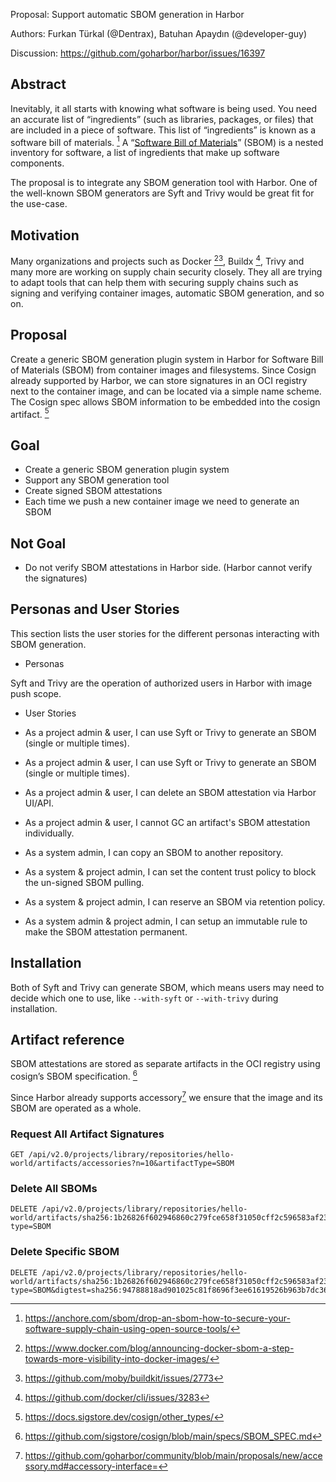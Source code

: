 Proposal: Support automatic SBOM generation in Harbor

Authors: Furkan Türkal (@Dentrax), Batuhan Apaydın (@developer-guy)

Discussion: https://github.com/goharbor/harbor/issues/16397

## Abstract

Inevitably, it all starts with knowing what software is being used. You need an accurate list of “ingredients” (such as libraries, packages, or files) that are included in a piece of software. This list of “ingredients” is known as a software bill of materials. [^8] A “[Software Bill of Materials](https://www.ntia.gov/SBOM)” (SBOM) is a nested inventory for software, a list of ingredients that make up software components.

The proposal is to integrate any SBOM generation tool with Harbor. One of the well-known SBOM generators are Syft and Trivy would be great fit for the use-case.

## Motivation

Many organizations and projects such as Docker [^5][^6], Buildx [^7], Trivy and many more are working on supply chain security closely. They all are trying to adapt tools that can help them with securing supply chains such as signing and verifying container images, automatic SBOM generation, and so on.

## Proposal

Create a generic SBOM generation plugin system in Harbor for Software Bill of Materials (SBOM) from container images and filesystems. Since Cosign already supported by Harbor, we can store signatures in an OCI registry next to the container image, and can be located via a simple name scheme. The Cosign spec allows SBOM information to be embedded into the cosign artifact. [^2]

## Goal

* Create a generic SBOM generation plugin system
* Support any SBOM generation tool
* Create signed SBOM attestations
* Each time we push a new container image we need to generate an SBOM

## Not Goal

* Do not verify SBOM attestations in Harbor side. (Harbor cannot verify the signatures)

## Personas and User Stories

This section lists the user stories for the different personas interacting with SBOM generation.

* Personas

Syft and Trivy are the operation of authorized users in Harbor with image push scope.

* User Stories

* As a project admin & user, I can use Syft or Trivy to generate an SBOM (single or multiple times).
* As a project admin & user, I can use Syft or Trivy to generate an SBOM (single or multiple times).
* As a project admin & user, I can delete an SBOM attestation via Harbor UI/API.
* As a project admin & user, I cannot GC an artifact's SBOM attestation individually.
* As a system admin, I can copy an SBOM to another repository.
* As a system & project admin, I can set the content trust policy to block the un-signed SBOM pulling.
* As a system & project admin, I can reserve an SBOM via retention policy.
* As a system admin & project admin, I can setup an immutable rule to make the SBOM attestation permanent.

## Installation

Both of Syft and Trivy can generate SBOM, which means users may need to decide which one to use, like `--with-syft` or `--with-trivy` during installation.

## Artifact reference

SBOM attestations are stored as separate artifacts in the OCI registry using cosign’s SBOM specification. [^3]

Since Harbor already supports accessory[^4] we ensure that the image and its SBOM are operated as a whole.

### Request All Artifact Signatures

```
GET /api/v2.0/projects/library/repositories/hello-world/artifacts/accessories?n=10&artifactType=SBOM
```

### Delete All SBOMs

```
DELETE /api/v2.0/projects/library/repositories/hello-world/artifacts/sha256:1b26826f602946860c279fce658f31050cff2c596583af237d971f4629b57792/accessory?type=SBOM
```

### Delete Specific SBOM

```
DELETE /api/v2.0/projects/library/repositories/hello-world/artifacts/sha256:1b26826f602946860c279fce658f31050cff2c596583af237d971f4629b57792/accessory?type=SBOM&digtest=sha256:94788818ad901025c81f8696f3ee61619526b963b7dc36435ac284f4497aa7cb
```

[^1]: https://aquasecurity.github.io/trivy/v0.24.2/advanced/sbom/cyclonedx/
[^2]: https://docs.sigstore.dev/cosign/other_types/
[^3]: https://github.com/sigstore/cosign/blob/main/specs/SBOM_SPEC.md
[^4]: https://github.com/goharbor/community/blob/main/proposals/new/accessory.md#accessory-interface=
[^5]: https://www.docker.com/blog/announcing-docker-sbom-a-step-towards-more-visibility-into-docker-images/
[^6]: https://github.com/moby/buildkit/issues/2773
[^7]: https://github.com/docker/cli/issues/3283
[^8]: https://anchore.com/sbom/drop-an-sbom-how-to-secure-your-software-supply-chain-using-open-source-tools/

